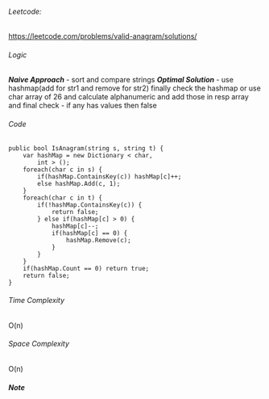 
###### Leetcode:
https://leetcode.com/problems/valid-anagram/solutions/
###### Logic
***Naive Approach*** - sort and compare strings
***Optimal Solution*** - use hashmap(add for str1 and remove for str2) finally check the hashmap
or use char array of 26 and calculate alphanumeric and add those in resp array and final check - if any has values then false


###### Code
```
public bool IsAnagram(string s, string t) {
	var hashMap = new Dictionary < char,
		int > ();
	foreach(char c in s) {
		if(hashMap.ContainsKey(c)) hashMap[c]++;
		else hashMap.Add(c, 1);
	}
	foreach(char c in t) {
		if(!hashMap.ContainsKey(c)) {
			return false;
		} else if(hashMap[c] > 0) {
			hashMap[c]--;
			if(hashMap[c] == 0) {
				hashMap.Remove(c);
			}
		}
	}
	if(hashMap.Count == 0) return true;
	return false;
}
```

###### Time Complexity
O(n)
###### Space Complexity
O(n)

##### Note

